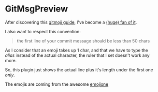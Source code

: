 # GitMsgPreview

After discovering this [gitmoji guide][], I've become a [(huge) fan of it][1].

I also want to respect this convention:

> the first line of your commit message should be less than 50 chars

As I consider that an emoji takes up 1 char, and that we have to type the *alias* instead of the
actual character, the ruler that I set doesn't work any more.

So, this plugin just shows the actual line plus it's length under the first one *only*.

The emojis are coming from the awesome [emojione][]

[gitmoji guide]: https://gitmoji.carloscuesta.me/
[1]: https://github.com/search?utf8=%E2%9C%93&q=topic%3Agitmoji+user%3Amath2001&type=Repositories&ref=searchresults
[emojione]: https://emojione.com
